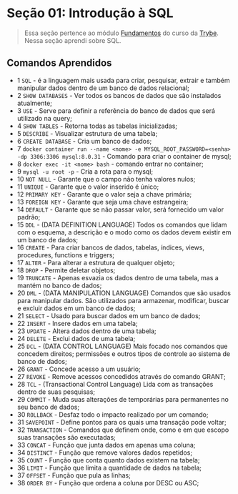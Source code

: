 # Seção 01: Introdução à SQL

>Essa seção pertence ao módulo [Fundamentos](https://github.com/Ruan-Portella/Trybe_Exercicios/tree/main/back-end) do curso da [Trybe](https://www.betrybe.com/). Nessa seção aprendi sobre SQL.

## Comandos Aprendidos

- 1 `SQL` - é a linguagem mais usada para criar, pesquisar, extrair e também manipular dados dentro de um banco de dados relacional;
- 2 `SHOW DATABASES` - Ver todos os bancos de dados que são instalados atualmente;
- 3 `USE` - Serve para definir a referência do banco de dados que será utilizado na query;
- 4 `SHOW TABLES` - Retorna todas as tabelas inicializadas;
- 5 `DESCRIBE` - Visualizar estrutura de uma tabela;
- 6 `CREATE DATABASE` - Cria um banco de dados;
- 7 `docker container run --name <nome> -e MYSQL_ROOT_PASSWORD=<senha> -dp 3306:3306 mysql:8.0.31` - Comando para criar o container de mysql;
- 8 `docker exec -it <nome> bash` - comando entrar no container;
- 9 `mysql -u root -p` - Cria a rota para o mysql;
- 10 `NOT NULL` - Garante que o campo não tenha valores nulos;
- 11 `UNIQUE` - Garante que o valor inserido é único;
- 12 `PRIMARY KEY` - Garante que o valor seja a chave primária;
- 13 `FOREIGN KEY` - Garante que seja uma chave estrangeira;
- 14 `DEFAULT` - Garante que se não passar valor, será fornecido um valor padrão;
- 15 `DDL` - (DATA DEFINITION LANGUAGE) Todos os comandos que lidam com o esquema, a descrição e o modo como os dados devem existir em um banco de dados;
- 16 `CREATE` - Para criar bancos de dados, tabelas, índices, views, procedures, functions e triggers;
- 17 `ALTER` - Para alterar a estrutura de qualquer objeto;
- 18 `DROP` - Permite deletar objetos;
- 19 `TRUNCATE` - Apenas esvazia os dados dentro de uma tabela, mas a mantém no banco de dados;
- 20 `DML` - (DATA MANIPULATION LANGUAGE) Comandos que são usados para manipular dados. São utilizados para armazenar, modificar, buscar e excluir dados em um banco de dados;
- 21 `SELECT` - Usado para buscar dados em um banco de dados;
- 22 `INSERT` - Insere dados em uma tabela;
- 23 `UPDATE` - Altera dados dentro de uma tabela;
- 24 `DELETE` - Exclui dados de uma tabela;
- 25 `DCL` - (DATA CONTROL LANGUAGE) Mais focado nos comandos que concedem direitos; permissões e outros tipos de controle ao sistema de banco de dados;
- 26 `GRANT` - Concede acesso a um usuário;
- 27 `REVOKE` - Remove acessos concedidos através do comando GRANT;
- 28 `TCL` - (Transactional Control Language) Lida com as transações dentro de suas pesquisas;
- 29 `COMMIT` - Muda suas alterações de temporárias para permanentes no seu banco de dados;
- 30 `ROLLBACK` - Desfaz todo o impacto realizado por um comando;
- 31 `SAVEPOINT` - Define pontos para os quais uma transação pode voltar;
- 32 `TRANSACTION` - Comandos que definem onde, como e em que escopo suas transações são executadas;
- 33 `CONCAT` - Função que junta dados em apenas uma coluna; 
- 34 `DISTINCT` - Função que remove valores dados repetidos;
- 35 `COUNT` - Função que conta quanto dados existem na tabela;
- 36 `LIMIT` - Função que limita a quantidade de dados na tabela;
- 37 `OFFSET` - Função que pula as linhas;
- 38 `ORDER BY` - Função que ordena a coluna por DESC ou ASC;
